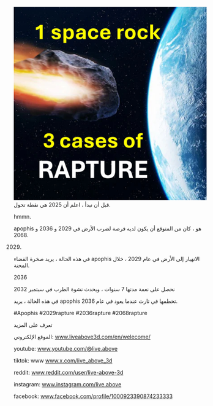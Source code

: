 ![Video cover image](../cover.jpeg)
قبل أن نبدأ ، اعلم أن 2025 هي نقطة تحول.

hmmn.

apophis هو ، كان من المتوقع أن يكون لديه فرصة لضرب الأرض في 2029 و 2036 و 2068.

2029.

في هذه الحالة ، يريد صخرة الفضاء apophis الانهيار إلى الأرض في عام 2029 ، خلال المحنة.

2036

نحصل على نعمة مدتها 7 سنوات ، ويحدث نشوة الطرب في سبتمبر 2032

في هذه الحالة ، يريد apophis تحطمها في تارث عندما يعود في عام 2036.

#Apophis #2029rapture #2036rapture #2068rapture

تعرف على المزيد

الموقع الإلكتروني: www.liveabove3d.com/en/welecome/

youtube: www.youtube.com/@live.above

tiktok: www www.x.com/live_above_3d

reddit: www.reddit.com/user/live-above-3d


instagram: www.instagram.com/live.above


facebook: www.facebook.com/profile/1000923390874233333






